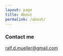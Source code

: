 ```yaml
---
layout: page
title: About
permalink: /about/
---
```


### Contact me

[ralf.d.mueller@gmail.com](mailto:ralf.d.mueller@gmail.com)
